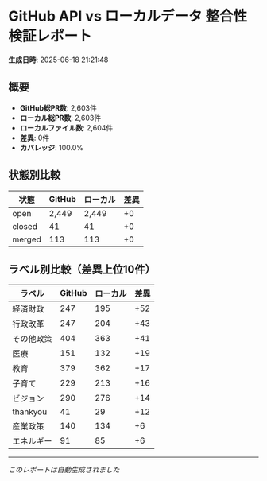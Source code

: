 # GitHub API vs ローカルデータ 整合性検証レポート

**生成日時**: 2025-06-18 21:21:48

## 概要

- **GitHub総PR数**: 2,603件
- **ローカル総PR数**: 2,603件
- **ローカルファイル数**: 2,604件
- **差異**: 0件
- **カバレッジ**: 100.0%

## 状態別比較

| 状態 | GitHub | ローカル | 差異 |
|------|--------|----------|------|
| open | 2,449 | 2,449 | +0 |
| closed | 41 | 41 | +0 |
| merged | 113 | 113 | +0 |

## ラベル別比較（差異上位10件）

| ラベル | GitHub | ローカル | 差異 |
|--------|--------|----------|------|
| 経済財政 | 247 | 195 | +52 |
| 行政改革 | 247 | 204 | +43 |
| その他政策 | 404 | 363 | +41 |
| 医療 | 151 | 132 | +19 |
| 教育 | 379 | 362 | +17 |
| 子育て | 229 | 213 | +16 |
| ビジョン | 290 | 276 | +14 |
| thankyou | 41 | 29 | +12 |
| 産業政策 | 140 | 134 | +6 |
| エネルギー | 91 | 85 | +6 |

---
*このレポートは自動生成されました*